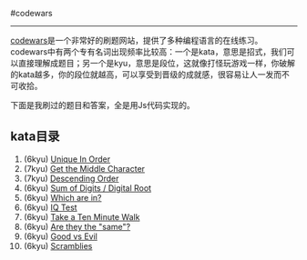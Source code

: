 #codewars

***

[codewars](https://www.codewars.com)是一个非常好的刷题网站，提供了多种编程语言的在线练习。codewars中有两个专有名词出现频率比较高：一个是kata，意思是招式，我们可以直接理解成题目；另一个是kyu，意思是段位，这就像打怪玩游戏一样，你破解的kata越多，你的段位就越高，可以享受到晋级的成就感，很容易让人一发而不可收拾。

下面是我刷过的题目和答案，全是用Js代码实现的。

## kata目录

1. (6kyu) [Unique In Order](kata/Unique\%20In\%20Order.md)
2. (7kyu) [Get the Middle Character](kata/Get\%20the\%20Middle\%20Character.md)
3. (7kyu) [Descending Order](kata/Descending\%20Order.md)
4. (6kyu) [Sum of Digits / Digital Root](Sum\%20of\%20Digits.md)
5. (6kyu) [Which are in?](Which\%20are\%20in.md)
6. (6kyu) [IQ Test](IQ\%20Test.md)
7. (6kyu) [Take a Ten Minute Walk](Take\%20a\%20Ten\%20Minute\%20Walk.md)
8. (6kyu) [Are they the "same"?](Are\%20they\%20the\%20same.md)
9. (6kyu) [Good vs Evil](Good\%20vs\%20Evil.md)
10. (6kyu) [Scramblies](Scramblies.md)

